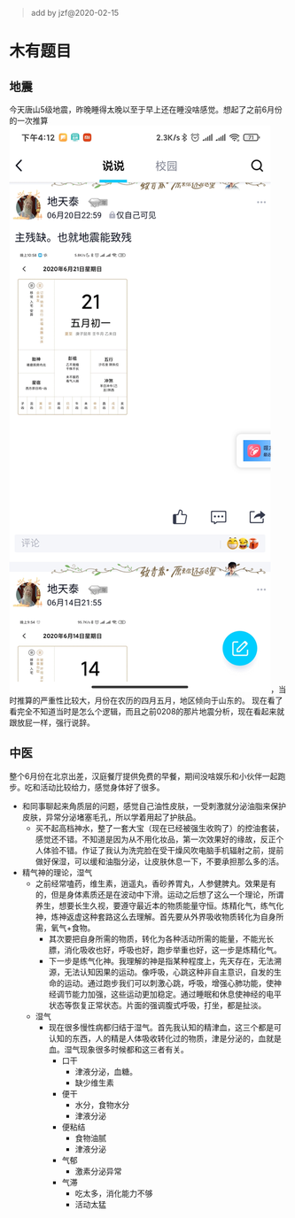 >add by jzf@2020-02-15
# 木有题目

## 地震

今天唐山5级地震，昨晚睡得太晚以至于早上还在睡没啥感觉。想起了之前6月份的一次推算![QQ空间说说截图](20200712_t1.jpg)，当时推算的严重性比较大，月份在农历的四月五月，地区倾向于山东的。
现在看了看完全不知道当时是怎么个逻辑，而且之前0208的那片地震分析，现在看起来就跟放屁一样，强行说辞。

## 中医

整个6月份在北京出差，汉庭餐厅提供免费的早餐，期间没啥娱乐和小伙伴一起跑步。吃和活动比较给力，感觉身体好了很多。

* 和同事聊起来角质层的问题，感觉自己油性皮肤，一受刺激就分泌油脂来保护皮肤，异常分泌堵塞毛孔，所以学着用起了护肤品。
    * 买不起高档神水，整了一套大宝（现在已经被强生收购了）的控油套装，感觉还不错。不知道是因为从不用化妆品，第一次效果好的缘故，反正个人体验不错。作证了我认为洗完脸在受干燥风吹电脑手机辐射之前，提前做好保湿，可以缓和油脂分泌，让皮肤休息一下，不要承担那么多的活。
* 精气神的理论，湿气
    * 之前经常嗑药，维生素，逍遥丸，香砂养胃丸，人参健脾丸。效果是有的，但是身体素质还是在波动中下滑。运动之后想了这么一个理论，所谓养生，想要长生久视，要遵守最近本的物质能量守恒。炼精化气，练气化神，炼神返虚这种套路这么去理解。首先要从外界吸收物质转化为自身所需，氧气+食物。
        * 其次要把自身所需的物质，转化为各种活动所需的能量，不能光长膘，消化吸收也好，呼吸也好，跑步举重也好，这一步是炼精化气。
        * 下一步是练气化神。我理解的神是指某种程度上，先天存在，无法溯源，无法认知因果的运动。像呼吸，心跳这种非自主意识，自发的生命的运动。通过跑步我们可以刺激心跳，呼吸，增强心肺功能，使神经调节能力加强，这些运动更加稳定。通过睡眠和休息使神经的电平状态等恢复正常状态。片面的强调腹式呼吸，打坐，都是扯淡。
    * 湿气
        * 现在很多慢性病都归结于湿气。首先我认知的精津血，这三个都是可认知的东西，人的精是人体吸收转化过的物质，津是分泌的，血就是血。湿气现象很多时候都和这三者有关。
            * 口干
                * 津液分泌，血糖。
                * 缺少维生素
            * 便干
                * 水分，食物水分
                * 津液分泌
            * 便粘结
                * 食物油腻
                * 津液分泌
            * 气郁
                * 激素分泌异常
            * 气滞
                * 吃太多，消化能力不够
                * 活动太猛



